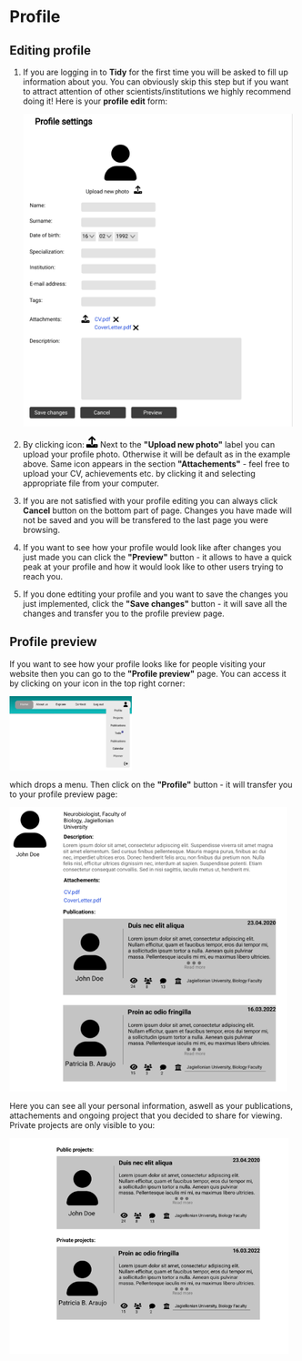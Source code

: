 # Profile

## Editing profile

1. If you are logging in to **Tidy** for the first time you will be asked to fill up information about you. You can obviously skip this step but if you want to attract attention of other scientists/institutions we highly recommend doing it!
Here is your **profile edit** form:

    <img src='../../img/profile edit.png' height='550'>

2. By clicking icon: <img src='../../img/upload-solid 1.png' height='20'> Next to the **"Upload new photo"** label you can upload your profile photo. Otherwise it will be default as in the example above. Same icon appears in the section **"Attachements"** - feel free to upload your CV, achievements etc. by clicking it and selecting appropriate file from your computer. 

3. If you are not satisfied with your profile editing you can always click **Cancel** button on the bottom part of page. Changes you have made will not be saved and you will be transfered to the last page you were browsing. 

4. If you want to see how your profile would look like after changes you just made you can click the **"Preview"** button - it allows to have a quick peak at your profile and how it would look like to other users trying to reach you. 

5. If you done edtiting your profile and you want to save the changes you just implemented, click the **"Save changes"** button - it will save all the changes and transfer you to the profile preview page.

## Profile preview

If you want to see how your profile looks like for people visiting your website then you can go to the **"Profile preview"** page. You can access it by clicking on your icon in the top right corner: 

<img src='../../img/header.png' height='130'>

which drops a menu. Then click on the **"Profile"** button - it will transfer you to your profile preview page:

<img src='../../img/profile preview.png' height='500'>

Here you can see all your personal information, aswell as your publications, attachements and ongoing project that you decided to share for viewing. Private projects are only visible to you:

<img src='../../img/profile preview 2.png' height='380'> 

